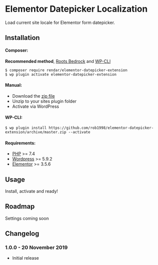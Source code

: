 # Elementor Datepicker Localization

Load current site locale for Elementor form datepicker.

## Installation

#### Composer:

**Recommended method**, [Roots Bedrock](https://roots.io/bedrock/) and [WP-CLI](http://wp-cli.org/)
```shell
$ composer require rendar/elementor-datepicker-extension
$ wp plugin activate elementor-datepicker-extension
```

#### Manual:

* Download the [zip file](https://github.com/rob1998/elementor-datepicker-extension/archive/master.zip)
* Unzip to your sites plugin folder
* Activate via WordPress

#### WP-CLI:

```shell
$ wp plugin install https://github.com/rob1998/elementor-datepicker-extension/archive/master.zip --activate
```

#### Requirements:

* [PHP](http://php.net/manual/en/install.php) >= 7.4
* [Wordpress](https://wordpress.org/download/) >= 5.9.2
* [Elementor](https://wordpress.org/plugins/elementor/) >= 3.5.6

## Usage

Install, activate and ready!

## Roadmap
Settings coming soon

## Changelog

### 1.0.0 - 20 November 2019
* Initial release
